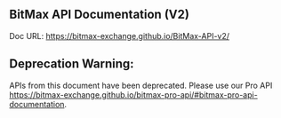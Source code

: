 BitMax API Documentation (V2)
-----------------------------

Doc URL: https://bitmax-exchange.github.io/BitMax-API-v2/


## Deprecation Warning:

APIs from this document have been deprecated. Please use our Pro API <a>https://bitmax-exchange.github.io/bitmax-pro-api/#bitmax-pro-api-documentation</a>. 

